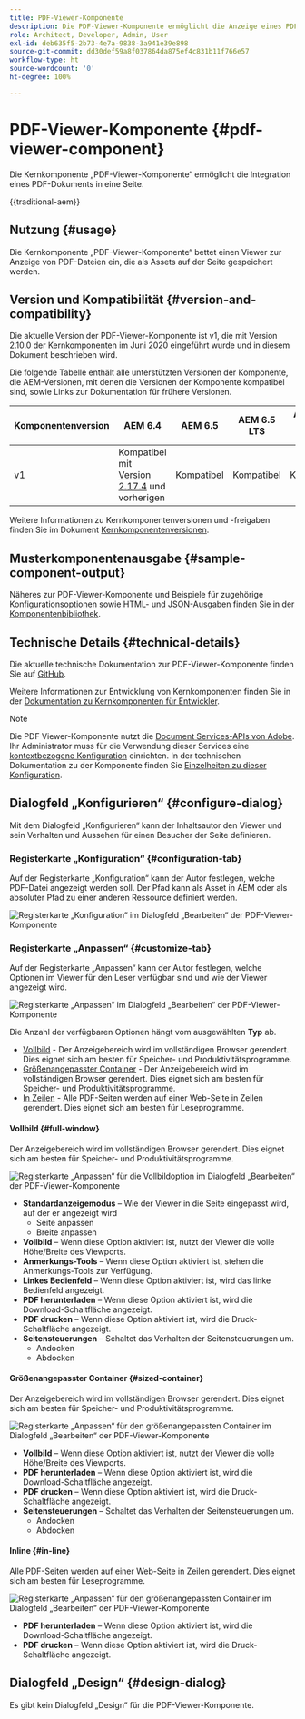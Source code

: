 ```yaml
---
title: PDF-Viewer-Komponente
description: Die PDF-Viewer-Komponente ermöglicht die Anzeige eines PDF-Dokuments.
role: Architect, Developer, Admin, User
exl-id: deb635f5-2b73-4e7a-9838-3a941e39e898
source-git-commit: dd30def59a8f037864da875ef4c831b11f766e57
workflow-type: ht
source-wordcount: '0'
ht-degree: 100%

---
```



# PDF-Viewer-Komponente {#pdf-viewer-component}

Die Kernkomponente „PDF-Viewer-Komponente“ ermöglicht die Integration eines PDF-Dokuments in eine Seite.

{{traditional-aem}}

## Nutzung {#usage}

Die Kernkomponente „PDF-Viewer-Komponente“ bettet einen Viewer zur Anzeige von PDF-Dateien ein, die als Assets auf der Seite gespeichert werden.

## Version und Kompatibilität {#version-and-compatibility}

Die aktuelle Version der PDF-Viewer-Komponente ist v1, die mit Version 2.10.0 der Kernkomponenten im Juni 2020 eingeführt wurde und in diesem Dokument beschrieben wird.

Die folgende Tabelle enthält alle unterstützten Versionen der Komponente, die AEM-Versionen, mit denen die Versionen der Komponente kompatibel sind, sowie Links zur Dokumentation für frühere Versionen.

| Komponentenversion | AEM 6.4 | AEM 6.5 | AEM 6.5 LTS | AEM as a Cloud Service |
|--- |--- |---|---|---|
| v1 | Kompatibel mit<br>[Version 2.17.4](/help/versions.md) und vorherigen | Kompatibel | Kompatibel | Kompatibel |

Weitere Informationen zu Kernkomponentenversionen und -freigaben finden Sie im Dokument [Kernkomponentenversionen](/help/versions.md).

## Musterkomponentenausgabe {#sample-component-output}

Näheres zur PDF-Viewer-Komponente und Beispiele für zugehörige Konfigurationsoptionen sowie HTML- und JSON-Ausgaben finden Sie in der [Komponentenbibliothek](https://adobe.com/go/aem_cmp_library_pdfviewer_de).

## Technische Details {#technical-details}

Die aktuelle technische Dokumentation zur PDF-Viewer-Komponente finden Sie auf [GitHub](https://adobe.com/go/aem_cmp_tech_pdfviewer_v1_de).

Weitere Informationen zur Entwicklung von Kernkomponenten finden Sie in der [Dokumentation zu Kernkomponenten für Entwickler](/help/developing/overview.md).

>[!NOTE]
>
>Die PDF Viewer-Komponente nutzt die [Document Services-APIs von Adobe](https://www.adobe.io/apis/documentcloud/dcsdk.html). Ihr Administrator muss für die Verwendung dieser Services eine [kontextbezogene Konfiguration](/help/developing/context-aware-configs.md) einrichten. In der technischen Dokumentation zu der Komponente finden Sie [Einzelheiten zu dieser Konfiguration](https://github.com/adobe/aem-core-wcm-components/tree/master/content/src/content/jcr_root/apps/core/wcm/components/pdfviewer/v1/pdfviewer#context-aware-config).

## Dialogfeld „Konfigurieren“ {#configure-dialog}

Mit dem Dialogfeld „Konfigurieren“ kann der Inhaltsautor den Viewer und sein Verhalten und Aussehen für einen Besucher der Seite definieren.

### Registerkarte „Konfiguration“ {#configuration-tab}

Auf der Registerkarte „Konfiguration“ kann der Autor festlegen, welche PDF-Datei angezeigt werden soll. Der Pfad kann als Asset in AEM oder als absoluter Pfad zu einer anderen Ressource definiert werden.

![Registerkarte „Konfiguration“ im Dialogfeld „Bearbeiten“ der PDF-Viewer-Komponente](/help/assets/pdf-viewer-edit-configuration.png)

### Registerkarte „Anpassen“ {#customize-tab}

Auf der Registerkarte „Anpassen“ kann der Autor festlegen, welche Optionen im Viewer für den Leser verfügbar sind und wie der Viewer angezeigt wird.

![Registerkarte „Anpassen“ im Dialogfeld „Bearbeiten“ der PDF-Viewer-Komponente](/help/assets/pdf-viewer-edit-customize.png)

Die Anzahl der verfügbaren Optionen hängt vom ausgewählten **Typ** ab.

* [Vollbild](#full-window) - Der Anzeigebereich wird im vollständigen Browser gerendert. Dies eignet sich am besten für Speicher- und Produktivitätsprogramme.
* [Größenangepasster Container](#sized-container) - Der Anzeigebereich wird im vollständigen Browser gerendert. Dies eignet sich am besten für Speicher- und Produktivitätsprogramme.
* [In Zeilen](#in-line) - Alle PDF-Seiten werden auf einer Web-Seite in Zeilen gerendert. Dies eignet sich am besten für Leseprogramme.

#### Vollbild {#full-window}

Der Anzeigebereich wird im vollständigen Browser gerendert. Dies eignet sich am besten für Speicher- und Produktivitätsprogramme.

![Registerkarte „Anpassen“ für die Vollbildoption im Dialogfeld „Bearbeiten“ der PDF-Viewer-Komponente](/help/assets/pdf-viewer-edit-customize-full.png)

* **Standardanzeigemodus** – Wie der Viewer in die Seite eingepasst wird, auf der er angezeigt wird
   * Seite anpassen
   * Breite anpassen
* **Vollbild** – Wenn diese Option aktiviert ist, nutzt der Viewer die volle Höhe/Breite des Viewports.
* **Anmerkungs-Tools** – Wenn diese Option aktiviert ist, stehen die Anmerkungs-Tools zur Verfügung.
* **Linkes Bedienfeld** – Wenn diese Option aktiviert ist, wird das linke Bedienfeld angezeigt.
* **PDF herunterladen** – Wenn diese Option aktiviert ist, wird die Download-Schaltfläche angezeigt.
* **PDF drucken** – Wenn diese Option aktiviert ist, wird die Druck-Schaltfläche angezeigt.
* **Seitensteuerungen** – Schaltet das Verhalten der Seitensteuerungen um.
   * Andocken
   * Abdocken

#### Größenangepasster Container {#sized-container}

Der Anzeigebereich wird im vollständigen Browser gerendert. Dies eignet sich am besten für Speicher- und Produktivitätsprogramme.

![Registerkarte „Anpassen“ für den größenangepassten Container im Dialogfeld „Bearbeiten“ der PDF-Viewer-Komponente](/help/assets/pdf-viewer-edit-customize-sized-container.png)

* **Vollbild** – Wenn diese Option aktiviert ist, nutzt der Viewer die volle Höhe/Breite des Viewports.
* **PDF herunterladen** – Wenn diese Option aktiviert ist, wird die Download-Schaltfläche angezeigt.
* **PDF drucken** – Wenn diese Option aktiviert ist, wird die Druck-Schaltfläche angezeigt.
* **Seitensteuerungen** – Schaltet das Verhalten der Seitensteuerungen um.
   * Andocken
   * Abdocken

#### Inline {#in-line}

Alle PDF-Seiten werden auf einer Web-Seite in Zeilen gerendert. Dies eignet sich am besten für Leseprogramme.

![Registerkarte „Anpassen“ für den größenangepassten Container im Dialogfeld „Bearbeiten“ der PDF-Viewer-Komponente](/help/assets/pdf-viewer-edit-customize-inline.png)

* **PDF herunterladen** – Wenn diese Option aktiviert ist, wird die Download-Schaltfläche angezeigt.
* **PDF drucken** – Wenn diese Option aktiviert ist, wird die Druck-Schaltfläche angezeigt.

## Dialogfeld „Design“ {#design-dialog}

Es gibt kein Dialogfeld „Design“ für die PDF-Viewer-Komponente.
